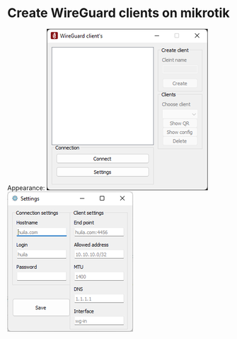 # Create WireGuard clients on mikrotik
Appearance:
![Image alt](https://github.com/MassiveGay/WG_client_manager/blob/master/screenshots/main_window.png)
![Image alt](https://github.com/MassiveGay/WG_client_manager/blob/master/screenshots/settings.png)

